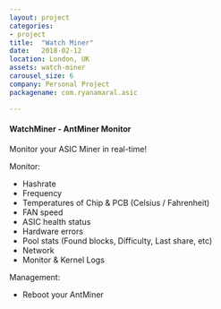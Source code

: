 ```yaml
---
layout: project
categories:
- project
title:  "Watch Miner"
date:   2018-02-12
location: London, UK
assets: watch-miner
carousel_size: 6
company: Personal Project
packagename: com.ryanamaral.asic

---
```

#### WatchMiner - AntMiner Monitor

Monitor your ASIC Miner in real-time!

Monitor:
* Hashrate
* Frequency
* Temperatures of Chip & PCB (Celsius / Fahrenheit)
* FAN speed
* ASIC health status
* Hardware errors
* Pool stats (Found blocks, Difficulty, Last share, etc)
* Network
* Monitor & Kernel Logs

Management:
* Reboot your AntMiner
